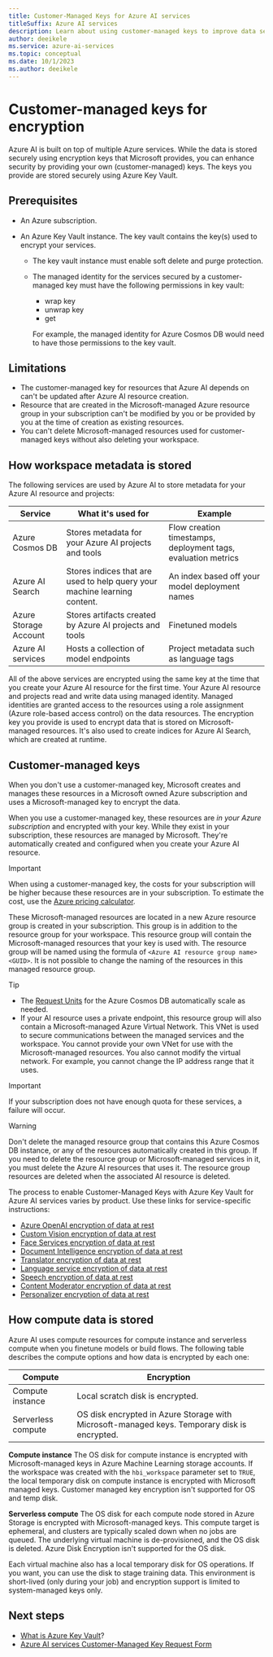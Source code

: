 ```yaml
---
title: Customer-Managed Keys for Azure AI services
titleSuffix: Azure AI services
description: Learn about using customer-managed keys to improve data security with Azure AI services.
author: deeikele
ms.service: azure-ai-services
ms.topic: conceptual
ms.date: 10/1/2023
ms.author: deeikele
---
```


# Customer-managed keys for encryption

Azure AI is built on top of multiple Azure services. While the data is stored securely using encryption keys that Microsoft provides, you can enhance security by providing your own (customer-managed) keys. The keys you provide are stored securely using Azure Key Vault.

## Prerequisites

* An Azure subscription.
* An Azure Key Vault instance. The key vault contains the key(s) used to encrypt your services.

    * The key vault instance must enable soft delete and purge protection.
    * The managed identity for the services secured by a customer-managed key must have the following permissions in key vault:

        * wrap key
        * unwrap key
        * get

        For example, the managed identity for Azure Cosmos DB would need to have those permissions to the key vault.

## Limitations

* The customer-managed key for resources that Azure AI depends on can't be updated after Azure AI resource creation.
* Resource that are created in the Microsoft-managed Azure resource group in your subscription can't be modified by you or be provided by you at the time of creation as existing resources.
* You can't delete Microsoft-managed resources used for customer-managed keys without also deleting your workspace.

## How workspace metadata is stored

The following services are used by Azure AI to store metadata for your Azure AI resource and projects:

|Service|What it's used for|Example|
|-----|-----|-----|
|Azure Cosmos DB|Stores metadata for your Azure AI projects and tools|Flow creation timestamps, deployment tags, evaluation metrics|
|Azure AI Search|Stores indices that are used to help query your machine learning content.|An index based off your model deployment names|
|Azure Storage Account|Stores artifacts created by Azure AI projects and tools|Finetuned models|
|Azure AI services|Hosts a collection of model endpoints|Project metadata such as language tags|

All of the above services are encrypted using the same key at the time that you create your Azure AI resource for the first time. Your Azure AI resource and projects read and write data using managed identity. Managed identities are granted access to the resources using a role assignment (Azure role-based access control) on the data resources. The encryption key you provide is used to encrypt data that is stored on Microsoft-managed resources. It's also used to create indices for Azure AI Search, which are created at runtime.

## Customer-managed keys

When you don't use a customer-managed key, Microsoft creates and manages these resources in a Microsoft owned Azure subscription and uses a Microsoft-managed key to encrypt the data. 

When you use a customer-managed key, these resources are _in your Azure subscription_ and encrypted with your key. While they exist in your subscription, these resources are managed by Microsoft. They're automatically created and configured when you create your Azure AI resource. 

> [!IMPORTANT]
> When using a customer-managed key, the costs for your subscription will be higher because these resources are in your subscription. To estimate the cost, use the [Azure pricing calculator](https://azure.microsoft.com/pricing/calculator/).

These Microsoft-managed resources are located in a new Azure resource group is created in your subscription. This group is in addition to the resource group for your workspace. This resource group will contain the Microsoft-managed resources that your key is used with. The resource group will be named using the formula of `<Azure AI resource group name><GUID>`. It is not possible to change the naming of the resources in this managed resource group.

> [!TIP]
> * The [Request Units](../../cosmos-db/request-units.md) for the Azure Cosmos DB automatically scale as needed.
> * If your AI resource uses a private endpoint, this resource group will also contain a Microsoft-managed Azure Virtual Network. This VNet is used to secure communications between the managed services and the workspace. You cannot provide your own VNet for use with the Microsoft-managed resources. You also cannot modify the virtual network. For example, you cannot change the IP address range that it uses.

> [!IMPORTANT]
> If your subscription does not have enough quota for these services, a failure will occur.

> [!WARNING]
> Don't delete the managed resource group that contains this Azure Cosmos DB instance, or any of the resources automatically created in this group. If you need to delete the resource group or Microsoft-managed services in it, you must delete the Azure AI resources that uses it. The resource group resources are deleted when the associated AI resource is deleted.

The process to enable Customer-Managed Keys with Azure Key Vault for Azure AI services varies by product. Use these links for service-specific instructions:

* [Azure OpenAI encryption of data at rest](../openai/encrypt-data-at-rest.md)
* [Custom Vision encryption of data at rest](../custom-vision-service/encrypt-data-at-rest.md)
* [Face Services encryption of data at rest](../computer-vision/identity-encrypt-data-at-rest.md)
* [Document Intelligence encryption of data at rest](../../ai-services/document-intelligence/encrypt-data-at-rest.md)
* [Translator encryption of data at rest](../translator/encrypt-data-at-rest.md)
* [Language service encryption of data at rest](../language-service/concepts/encryption-data-at-rest.md)
* [Speech encryption of data at rest](../speech-service/speech-encryption-of-data-at-rest.md)
* [Content Moderator encryption of data at rest](../Content-Moderator/encrypt-data-at-rest.md)
* [Personalizer encryption of data at rest](../personalizer/encrypt-data-at-rest.md)

## How compute data is stored

Azure AI uses compute resources for compute instance and serverless compute when you finetune models or build flows. The following table describes the compute options and how data is encrypted by each one:

| Compute | Encryption |
| ----- | ----- |
| Compute instance | Local scratch disk is encrypted. |
| Serverless compute | OS disk encrypted in Azure Storage with Microsoft-managed keys. Temporary disk is encrypted. |

**Compute instance**
The OS disk for compute instance is encrypted with Microsoft-managed keys in Azure Machine Learning storage accounts. If the workspace was created with the `hbi_workspace` parameter set to `TRUE`, the local temporary disk on compute instance is encrypted with Microsoft managed keys. Customer managed key encryption isn't supported for OS and temp disk.

**Serverless compute**
The OS disk for each compute node stored in Azure Storage is encrypted with Microsoft-managed keys. This compute target is ephemeral, and clusters are typically scaled down when no jobs are queued. The underlying virtual machine is de-provisioned, and the OS disk is deleted. Azure Disk Encryption isn't supported for the OS disk. 

Each virtual machine also has a local temporary disk for OS operations. If you want, you can use the disk to stage training data. This environment is short-lived (only during your job) and encryption support is limited to system-managed keys only.

## Next steps

* [What is Azure Key Vault](../../key-vault/general/overview.md)?
* [Azure AI services Customer-Managed Key Request Form](https://aka.ms/cogsvc-cmk)

